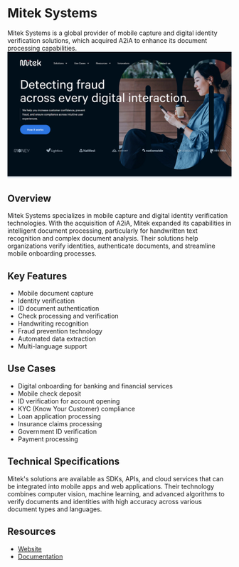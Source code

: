 
# Mitek Systems

Mitek Systems is a global provider of mobile capture and digital identity verification solutions, which acquired A2iA to enhance its document processing capabilities.
![Mitek Systems](./assets/mitek-systems.png)

## Overview

Mitek Systems specializes in mobile capture and digital identity verification technologies. With the acquisition of A2iA, Mitek expanded its capabilities in intelligent document processing, particularly for handwritten text recognition and complex document analysis. Their solutions help organizations verify identities, authenticate documents, and streamline mobile onboarding processes.

## Key Features

- Mobile document capture
- Identity verification
- ID document authentication
- Check processing and verification
- Handwriting recognition
- Fraud prevention technology
- Automated data extraction
- Multi-language support

## Use Cases

- Digital onboarding for banking and financial services
- Mobile check deposit
- ID verification for account opening
- KYC (Know Your Customer) compliance
- Loan application processing
- Insurance claims processing
- Government ID verification
- Payment processing

## Technical Specifications

Mitek's solutions are available as SDKs, APIs, and cloud services that can be integrated into mobile apps and web applications. Their technology combines computer vision, machine learning, and advanced algorithms to verify documents and identities with high accuracy across various document types and languages.

## Resources

- [Website](https://www.miteksystems.com)
- [Documentation](https://www.miteksystems.com/resources)
